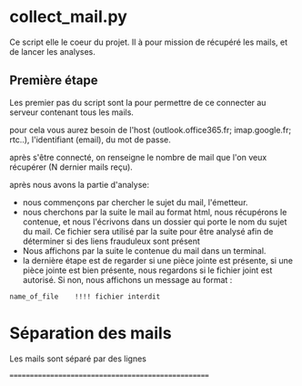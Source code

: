 # collect_mail.py

Ce script elle le coeur du projet.
Il à pour mission de récupéré les mails, et de lancer les analyses.

## Première étape
Les premier pas du script sont la pour permettre de ce connecter au serveur contenant tous les mails.

pour cela vous aurez besoin de l'host (outlook.office365.fr; imap.google.fr; rtc..), l'identifiant (email), du mot de passe.

après s'être connecté, on renseigne le nombre de mail que l'on veux récupérer (N dernier mails reçu).

après nous avons la partie d'analyse:
* nous commençons par chercher le sujet du mail, l'émetteur.
* nous cherchons par la suite le mail au format html, nous récupérons le contenue, et nous l'écrivons dans un dossier qui porte le nom du sujet du mail. Ce fichier sera utilisé par la suite pour être analysé afin de déterminer si des liens frauduleux sont présent
* Nous affichons par la suite le contenue du mail dans un terminal.
* la dernière étape est de regarder si une pièce jointe est présente, si une pièce jointe est bien présente, nous regardons si le fichier joint est autorisé. Si non, nous affichons un message au format :
```bash
name_of_file    !!!! fichier interdit
```

# Séparation des mails
Les mails sont séparé par des lignes
```bash
=================================================
```